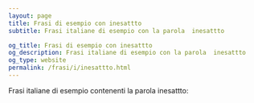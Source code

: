 ```yaml
---
layout: page
title: Frasi di esempio con inesattto 
subtitle: Frasi italiane di esempio con la parola  inesattto

og_title: Frasi di esempio con inesattto 
og_description: Frasi italiane di esempio con la parola  inesattto
og_type: website
permalink: /frasi/i/inesattto.html
---
```


Frasi italiane di esempio contenenti la parola inesattto:


